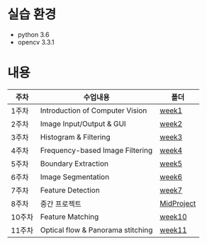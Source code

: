 # 실습 환경
* python 3.6
* opencv 3.3.1

# 내용
|주차|수업내용|폴더|
|--|--|--|
|1주차|Introduction of Computer Vision|[week1](https://github.com/jsleeg98/ComputerVision_lecture/tree/master/week1)|
|2주차|Image Input/Output & GUI|[week2](https://github.com/jsleeg98/ComputerVision_lecture/tree/master/week2)|
|3주차|Histogram & Filtering|[week3](https://github.com/jsleeg98/ComputerVision_lecture/tree/master/week3)|
|4주차|Frequency-based Image Filtering|[week4](https://github.com/jsleeg98/ComputerVision_lecture/tree/master/week4)|
|5주차|Boundary Extraction|[week5](https://github.com/jsleeg98/ComputerVision_lecture/tree/master/week5)|
|6주차|Image Segmentation|[week6](https://github.com/jsleeg98/ComputerVision_lecture/tree/master/week6)|
|7주차|Feature Detection|[week7](https://github.com/jsleeg98/ComputerVision_lecture/tree/master/week7)|
|8주차|중간 프로젝트|[MidProject](https://github.com/jsleeg98/ComputerVision_lecture/tree/master/MidProject)|
|10주차|Feature Matching|[week10](https://github.com/jsleeg98/ComputerVision_lecture/tree/master/week10)|
|11주차|Optical flow & Panorama stitching|[week11](https://github.com/jsleeg98/ComputerVision_lecture/tree/master/week11)|